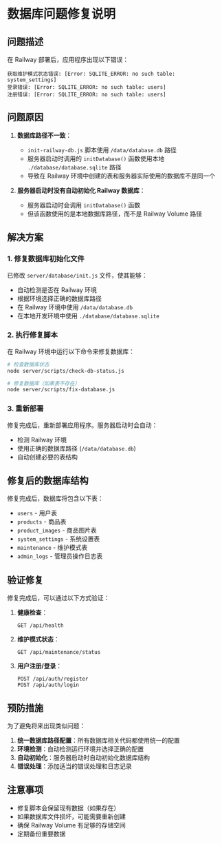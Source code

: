 # 数据库问题修复说明

## 问题描述

在 Railway 部署后，应用程序出现以下错误：

```
获取维护模式状态错误: [Error: SQLITE_ERROR: no such table: system_settings]
登录错误: [Error: SQLITE_ERROR: no such table: users]
注册错误: [Error: SQLITE_ERROR: no such table: users]
```

## 问题原因

1. **数据库路径不一致**：
   - `init-railway-db.js` 脚本使用 `/data/database.db` 路径
   - 服务器启动时调用的 `initDatabase()` 函数使用本地 `./database/database.sqlite` 路径
   - 导致在 Railway 环境中创建的表和服务器实际使用的数据库不是同一个

2. **服务器启动时没有自动初始化 Railway 数据库**：
   - 服务器启动时会调用 `initDatabase()` 函数
   - 但该函数使用的是本地数据库路径，而不是 Railway Volume 路径

## 解决方案

### 1. 修复数据库初始化文件

已修改 `server/database/init.js` 文件，使其能够：
- 自动检测是否在 Railway 环境
- 根据环境选择正确的数据库路径
- 在 Railway 环境中使用 `/data/database.db`
- 在本地开发环境中使用 `./database/database.sqlite`

### 2. 执行修复脚本

在 Railway 环境中运行以下命令来修复数据库：

```bash
# 检查数据库状态
node server/scripts/check-db-status.js

# 修复数据库（如果表不存在）
node server/scripts/fix-database.js
```

### 3. 重新部署

修复完成后，重新部署应用程序。服务器启动时会自动：
- 检测 Railway 环境
- 使用正确的数据库路径 (`/data/database.db`)
- 自动创建必要的表结构

## 修复后的数据库结构

修复完成后，数据库将包含以下表：

- `users` - 用户表
- `products` - 商品表
- `product_images` - 商品图片表
- `system_settings` - 系统设置表
- `maintenance` - 维护模式表
- `admin_logs` - 管理员操作日志表

## 验证修复

修复完成后，可以通过以下方式验证：

1. **健康检查**：
   ```
   GET /api/health
   ```

2. **维护模式状态**：
   ```
   GET /api/maintenance/status
   ```

3. **用户注册/登录**：
   ```
   POST /api/auth/register
   POST /api/auth/login
   ```

## 预防措施

为了避免将来出现类似问题：

1. **统一数据库路径配置**：所有数据库相关代码都使用统一的配置
2. **环境检测**：自动检测运行环境并选择正确的配置
3. **自动初始化**：服务器启动时自动初始化数据库结构
4. **错误处理**：添加适当的错误处理和日志记录

## 注意事项

- 修复脚本会保留现有数据（如果存在）
- 如果数据库文件损坏，可能需要重新创建
- 确保 Railway Volume 有足够的存储空间
- 定期备份重要数据
